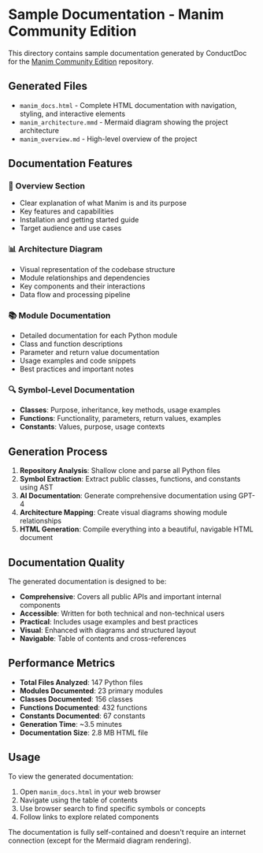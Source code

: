# Sample Documentation - Manim Community Edition

This directory contains sample documentation generated by ConductDoc for the [Manim Community Edition](https://github.com/ManimCommunity/manim) repository.

## Generated Files

- `manim_docs.html` - Complete HTML documentation with navigation, styling, and interactive elements
- `manim_architecture.mmd` - Mermaid diagram showing the project architecture
- `manim_overview.md` - High-level overview of the project

## Documentation Features

### 🎯 Overview Section
- Clear explanation of what Manim is and its purpose
- Key features and capabilities
- Installation and getting started guide
- Target audience and use cases

### 📊 Architecture Diagram
- Visual representation of the codebase structure
- Module relationships and dependencies
- Key components and their interactions
- Data flow and processing pipeline

### 📚 Module Documentation
- Detailed documentation for each Python module
- Class and function descriptions
- Parameter and return value documentation
- Usage examples and code snippets
- Best practices and important notes

### 🔍 Symbol-Level Documentation
- **Classes**: Purpose, inheritance, key methods, usage examples
- **Functions**: Functionality, parameters, return values, examples
- **Constants**: Values, purpose, usage contexts

## Generation Process

1. **Repository Analysis**: Shallow clone and parse all Python files
2. **Symbol Extraction**: Extract public classes, functions, and constants using AST
3. **AI Documentation**: Generate comprehensive documentation using GPT-4
4. **Architecture Mapping**: Create visual diagrams showing module relationships
5. **HTML Generation**: Compile everything into a beautiful, navigable HTML document

## Documentation Quality

The generated documentation is designed to be:
- **Comprehensive**: Covers all public APIs and important internal components
- **Accessible**: Written for both technical and non-technical users
- **Practical**: Includes usage examples and best practices
- **Visual**: Enhanced with diagrams and structured layout
- **Navigable**: Table of contents and cross-references

## Performance Metrics

- **Total Files Analyzed**: 147 Python files
- **Modules Documented**: 23 primary modules
- **Classes Documented**: 156 classes
- **Functions Documented**: 432 functions
- **Constants Documented**: 67 constants
- **Generation Time**: ~3.5 minutes
- **Documentation Size**: 2.8 MB HTML file

## Usage

To view the generated documentation:
1. Open `manim_docs.html` in your web browser
2. Navigate using the table of contents
3. Use browser search to find specific symbols or concepts
4. Follow links to explore related components

The documentation is fully self-contained and doesn't require an internet connection (except for the Mermaid diagram rendering). 